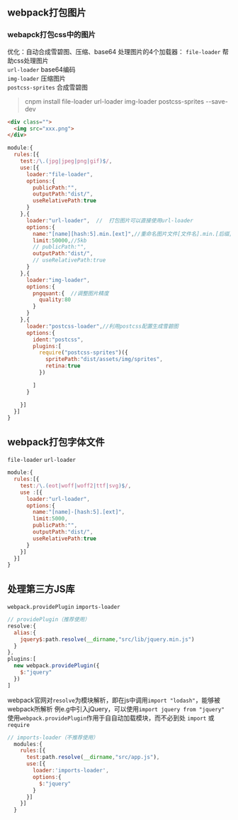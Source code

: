 ## webpack打包图片

### webapck打包css中的图片
优化：自动合成雪碧图、压缩、base64
处理图片的4个加载器：
`file-loader` 帮助css处理图片</br>
`url-loader` base64编码</br>
`img-loader` 压缩图片</br>
`postcss-sprites` 合成雪碧图
>cnpm install file-loader url-loader img-loader postcss-sprites --save-dev

```html
<div class="">
  <img src="xxx.png">
</div>
```
```js
module:{
  rules:[{
    test:/\.(jpg|jpeg|png|gif)$/,
    use:[{
      loader:"file-loader",
      options:{
        publicPath:"",
        outputPath:"dist/",
        useRelativePath:true
      }
    },{
      loader:"url-loader",  //  打包图片可以直接使用url-loader
      options:{
        name:"[name][hash:5].min.[ext]",//重命名图片文件[文件名].min.[后缀]
        limit:50000,//5kb
        // publicPath:"",
        outputPath:"dist/",
        // useRelativePath:true
      }
    },{
      loader:"img-loader",
      options:{
        pngquant:{  //调整图片精度
          quality:80
        }
      }
    },{
      loader:"postcss-loader",//利用postcss配置生成雪碧图
      options:{
        ident:"postcss",
        plugins:[
          require("postcss-sprites")({
            spritePath:"dist/assets/img/sprites",
            retina:true
          })

        ]
      }

    }]
  }]
}
```

## webpack打包字体文件
`file-loader` `url-loader`

```js
module:{
  rules:[{
    test:/\.(eot|woff|woff2|ttf|svg)$/,
    use :[{
      loader:"url-loader",
      options:{
        name:"[name]-[hash:5].[ext]",
        limit:5000,
        publicPath:"",
        outputPath:"dist/",
        useRelativePath:true
      }
    }]
  }]
}
```

## 处理第三方JS库
`webpack.providePlugin` `imports-loader`
```js
// providePlugin（推荐使用）
resolve:{
  alias:{
    jquery$:path.resolve(__dirname,"src/lib/jquery.min.js")
  }
},
plugins:[
  new webpack.providePlugin({
    $:"jquery"
  })
]
```

webpack官网对`resolve`为模块解析，即在js中调用`import "lodash"`，能够被webpack所解析
例e.g中引入jQuery，可以使用`import jquery from "jquery"`
使用`webpack.providePlugin`作用于自自动加载模块，而不必到处 `import` 或 `require`

```js
// imports-loader（不推荐使用）
  modules:{
    rules:[{
      test:path.resolve(__dirname,"src/app.js"),
      use:[{
        loader:'imports-loader',
        options:{
          $:"jquery"
        }
      }]
    }]
  }
```
